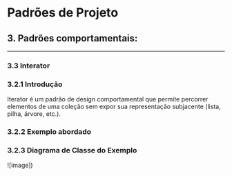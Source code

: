 # Padrões de Projeto

## 3. Padrões comportamentais:

---

### 3.3 Interator

### 3.2.1 Introdução

Iterator é um padrão de design comportamental que permite percorrer elementos de uma coleção sem expor sua representação subjacente (lista, pilha, árvore, etc.).

### 3.2.2 Exemplo abordado


### 3.2.3 Diagrama de Classe do Exemplo
![image])
